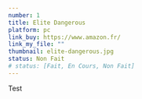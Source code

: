 ```yaml
---
number: 1
title: Elite Dangerous
platform: pc
link_buy: https://www.amazon.fr/
link_my_file: ""
thumbnail: elite-dangerous.jpg
status: Non Fait
# status: [Fait, En Cours, Non Fait]
---
```


Test
